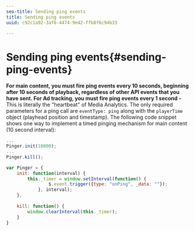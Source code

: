 ```yaml
---
seo-title: Sending ping events
title: Sending ping events
uuid: c92c1a92-3af6-4474-9e42-ffb8f6c94b33

---
```


# Sending ping events{#sending-ping-events}

**For main content, you must fire ping events every 10 seconds, beginning after 10 seconds of playback, regardless of other API events that you have sent. For Ad tracking, you must fire ping events every 1 second -** This is literally the "heartbeat" of Media Analytics. The only required parameters for a ping call are `eventType: ping` along with the `playerTime` object (playhead position and timestamp). The following code snippet shows one way to implement a timed pinging mechanism for main content (10 second interval): 

```js
... 
Pinger.init(10000); 
... 
Pinger.kill();

var Pinger = { 
    init: function(interval) { 
        this._timer = window.setInterval(function() { 
                $.event.trigger({type: "onPing", _data: ""}); 
            }, interval); 
    }, 
     
    kill: function() { 
        window.clearInterval(this._timer); 
    } 
}
```

